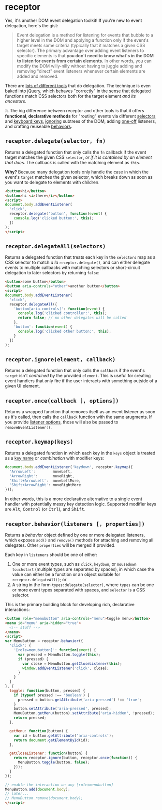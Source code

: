 # receptor
Yes, it's another DOM event delegation toolkit! If you're new to event
delegation, here's the gist:

> Event delegation is a method for listening for events that bubble to
> a higher level in the DOM and applying a function only if the event's
> target meets some criteria (typically that it matches a given CSS
> selector). The primary advantage over adding event listeners to
> specific elements is that **you don't need to know what's in the DOM
> to listen for events from certain elements.** In other words, you can
> modify the DOM willy-nilly without having to juggle adding and
> removing "direct" event listeners whenever certain elements are
> added and removed.

There are [lots of different tools][other tools] that do delegation.
The technique is even baked into [jQuery](http://api.jquery.com/on/),
which behaves "correctly" in the sense that delegated functions match
CSS selectors both for the target element _and its ancestors_.

💥 The big difference between receptor and other tools is that it offers
**functional, declarative methods** for "routing" events via different
[selectors](#delegateAll) and [keyboard keys](#keymap),
[ignoring](#ignore) subtrees of the DOM, adding [one-off](#once)
listeners, and crafting reuseable [behaviors](#behavior).

## <a name="delegate"></a> `receptor.delegate(selector, fn)`
Returns a delegated function that only calls the `fn` callback if
the event target matches the given CSS `selector`, _or if it is
contained by an element that does_. The callback is called with the
matching element as `this`.

**Why?** Because many delegation tools only handle the case in which
the event's `target` matches the given selector, which breaks down
as soon as you want to delegate to elements with children.

```html
<button>hi</button>
<button>hi <i>there</i></button>
<script>
document.body.addEventListener(
  'click',
  receptor.delegate('button', function(event) {
    console.log('clicked button:', this);
  })
);
</script>
```

## <a name="delegateAll"></a> `receptor.delegateAll(selectors)`
Returns a delegated function that treats each key in the `selectors`
map as a CSS selector to match _a la_ `receptor.delegate()`, and can either
delegate events to multiple callbacks with matching selectors or
short-circuit delegation to later selectors by returning `false`:

```html
<button>some button</button>
<button aria-controls="other">another button</button>
<script>
document.body.addEventListener(
  'click',
  receptor.delegateAll({
    'button[aria-controls]': function(event) {
      console.log('clicked controller:', this);
      return false; // no other delegates will be called
    },
    'button': function(event) {
      console.log('clicked other button:', this);
    }
  })
);
```

## <a name="ignore"></a> `receptor.ignore(element, callback)`
Returns a delegated function that only calls the `callback` if the
event's `target` isn't _contained_ by the provided `element`. This
is useful for creating event handlers that only fire if the user
interacts with something outside of a given UI element.

## <a name="once"></a> `receptor.once(callback [, options])`
Returns a wrapped function that removes itself as an event listener
as soon as it's called, then calls the `callback` function with the
same arugments. If you provide [listener options][addEventListener],
those will also be passed to `removeEventListener()`.

## <a name="keymap"></a> `receptor.keymap(keys)`
Returns a delegated function in which each key in the `keys` object
is treated as a [key name] or _combination_ with modifier keys:

```js
document.body.addEventListener('keydown', receptor.keymap({
  'ArrowLeft':        moveLeft,
  'ArrowRight':       moveRight,
  'Shift+ArrowLeft':  moveLeftMore,
  'Shift+ArrowRight': moveRightMore
}));
```

In other words, this is a more declarative alternative to a single
event handler with potentially messy key detection logic. Supported
modifier keys are <kbd>Alt</kbd>, <kbd>Control</kbd> (or
<kbd>Ctrl</kbd>), and <kbd>Shift</kbd>.

## <a name="behavior"></a> `receptor.behavior(listeners [, properties])`
Returns a _behavior_ object defined by one or more delegated
listeners, which exposes `add()` and `remove()` methods for
attaching and removing all delegates. Other `properties` will be
merged if provided.

Each key in `listeners` should be one of either:

1. One or more event types, such as `click`, `keydown`, or
   `mousedown touchstart` (multiple types are separated by spaces),
   in which case the value can either be a function or an object
   suitable for `receptor.delegateAll()`; or
1. A string in the form `types:delegate(selector)`, where `types` can
   be one or more event types separated with spaces, and `selector`
   is a CSS selector.

This is the primary building block for developing rich, declarative
interactions:

```html
<button role="menubutton" aria-controls="menu">toggle menu</button>
<menu id="menu" aria-hidden="true">
  <!-- stuff -->
</menu>
<script>
var MenuButton = receptor.behavior({
  'click': {
    '[role=menubutton]': function(event) {
      var pressed = MenuButton.toggle(this);
      if (pressed) {
        var close = MenuButton.getCloseListener(this);
        window.addEventListener('click', close);
      }
    }
  }
}, {
  toggle: function(button, pressed) {
    if (typeof pressed !== 'boolean') {
      pressed = button.getAttribute('aria-pressed') !== 'true';
    }
    button.setAttribute('aria-pressed', pressed);
    MenuButton.getMenu(button).setAttribute('aria-hidden', !pressed);
    return pressed;
  },

  getMenu: function(button) {
    var id = button.getAttribute('aria-controls');
    return document.getElementById(id);
  },

  getCloseListener: function(button) {
    return receptor.ignore(button, receptor.once(function() {
      MenuButton.toggle(button, false);
    }));
  }
});

// enable the interaction on any [role=menubutton]
MenuButton.add(document.body);
// later...
// MenuButton.remove(document.body);
</script>
```

[key name]: https://developer.mozilla.org/en-US/docs/Web/API/KeyboardEvent/key
[other tools]: https://www.npmjs.com/search?q=delegate
[addEventListener]: https://developer.mozilla.org/en-US/docs/Web/API/EventTarget/addEventListener
